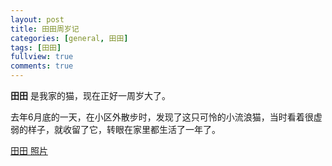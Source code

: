 ```yaml
---
layout: post
title: 田田周岁记
categories: [general, 田田]
tags: [田田]
fullview: true
comments: true
---
```


**田田** 是我家的猫，现在正好一周岁大了。

去年6月底的一天，在小区外散步时，发现了这只可怜的小流浪猫，当时看着很虚弱的样子，就收留了它，转眼在家里都生活了一年了。

<a class="btn btn-default" href="https://github.com/dbtek/dbyll">田田 照片</a>

